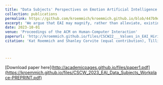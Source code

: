 ```yaml
---
title: "Data Subjects' Perspectives on Emotion Artificial Intelligence Use in the Workplace: A Relational Ethics Lens"
collection: publications
permalink: https://github.com/kroemmich/kroemmich.github.io/blob/447b9d1559f38cb5323523159f86181bbae8513d/files/CSCW_2023_EAI_Data_Subjects_Workplace-PREPRINT.pdf
excerpt: 'We argue that EAI may magnify, rather than alleviate, existing challenges data subjects face in the workplace and suggest that some EAI-inflicted harms would persist even if concerns of EAI’s accuracy and bias are addressed.'
date: 2023-10-01
venue: 'Proceedings of the ACM on Human-Computer Interaction'
paperurl: 'http://kroemmich.github.io/files/CSCW22___Values_in_EAI_Hiring_Services__Technosolutions_to_Organizational_Problems_PREPRINT-1.pdf'
citation: 'Kat Roemmich and Shanley Corvite (equal contribution), Tillie Rosenberg, Nazanin Andalibi. (2023). &quot;Data Subjects' Perspectives on Emotion Artificial Intelligence Use in the Workplace: A Relational Ethics Lens.&quot; <i>Journal 1</i>. 1(1).'



---
```



[Download paper here](http://academicpages.github.io/files/paper1.pdf](https://kroemmich.github.io/files/CSCW_2023_EAI_Data_Subjects_Workplace-PREPRINT.pdf)


